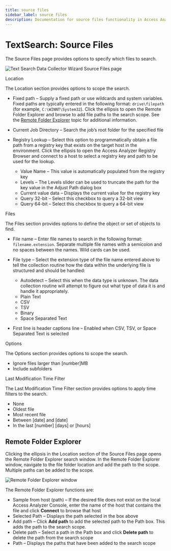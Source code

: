 ```yaml
---
title: source files
sidebar_label: source files
description: Documentation for source files functionality in Access Analyzer including configuration and usage information.
---
```


# TextSearch: Source Files

The Source Files page provides options to specify which files to search.

![Text Search Data Collector Wizard Source Files page](/img/product_docs/accessanalyzer/admin/datacollector/textsearch/sourcefiles.webp)

Location

The Location section provides options to scope the search.

- Fixed path – Supply a fixed path or use wildcards and system variables. Fixed paths are typically
  entered in the following format: `drive\filepath` (for example, `C:\WINNT\System32`). Click the
  ellipsis to open the Remote Folder Explorer and browse to add file paths to the search scope. See
  the [Remote Folder Explorer](#remote-folder-explorer) topic for additional information.
- Current Job Directory – Search the job’s root folder for the specified file
- Registry Lookup – Select this option to programmatically obtain a file path from a registry key
  that exists on the target host in the environment. Click the ellipsis to open the Access Analyzer
  Registry Browser and connect to a host to select a registry key and path to be used for the
  lookup.

  - Value Name – This value is automatically populated from the registry key
  - Levels – The Levels slider can be used to truncate the path for the key value in the Adjust
    Path dialog box
  - Current value data – Displays the current value for the registry key
  - Query 32-bit – Select this checkbox to query a 32-bit view
  - Query 64-bit – Select this checkbox to query a 64-bit view

Files

The Files section provides options to define the object or set of objects to find.

- File name – Enter file names to search in the following format: `filename.extension`. Separate
  multiple file names with a semicolon and no spaces between the names. Wild cards can be used.
- File type – Select the extension type of the file name entered above to tell the collection
  routine how the data within the underlying file is structured and should be handled:

  - Autodetect – Select this when the data type is unknown. The data collection routine will
    attempt to figure out what type of data it is and handle it appropriately.
  - Plain Text
  - CSV
  - TSV
  - Binary
  - Space Separated Text

- First line is header captions line – Enabled when CSV, TSV, or Space Separated Text is selected

Options

The Options section provides options to scope the search.

- Ignore files larger than [number]MB
- Include subfolders

Last Modification Time Filter

The Last Modification Time Filter section provides options to apply time filters to the search.

- None
- Oldest file
- Most recent file
- Between [date] and [date]
- In the last [number] [days] or [hours]

## Remote Folder Explorer

Clicking the ellipsis in the Location section of the Source Files page opens the Remote Folder
Explorer search window. In the Remote Folder Explorer window, navigate to the file folder location
and add the path to the scope. Multiple paths can be added to the scope.

![Remote Folder Explorer window](/img/product_docs/accessanalyzer/admin/datacollector/textsearch/remotefolderexplorer.webp)

The Remote Folder Explorer functions are:

- Sample from host (path) – If the desired file does not exist on the local Access Analyzer Console,
  enter the name of the host that contains the file and click **Connect** to browse that host
- Selected Path – Displays the path selected in the box above
- Add path – Click **Add path** to add the selected path to the Path box. This adds the path to the
  search scope.
- Delete path – Select a path in the Path box and click **Delete path** to delete the path from the
  search scope
- Path – Displays the paths that have been added to the search scope
